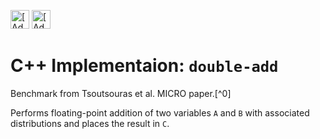 [<img src="https://assets.signaloid.io/add-to-signaloid-cloud-logo-dark-v6.png#gh-dark-mode-only" alt="[Add to signaloid.io]" height="30">](https://signaloid.io/repositories?connect=https://github.com/damith92/uncertain-addition#gh-dark-mode-only)
[<img src="https://assets.signaloid.io/add-to-signaloid-cloud-logo-light-v6.png#gh-light-mode-only" alt="[Add to signaloid.io]" height="30">](https://signaloid.io/repositories?connect=https://github.com/damith92/uncertain-addition#gh-light-mode-only)

# C++ Implementaion: `double-add`

Benchmark from Tsoutsouras et al. MICRO paper.[^0]

Performs floating-point addition of two variables `A` and `B` with associated distributions and places the result in `C`.

